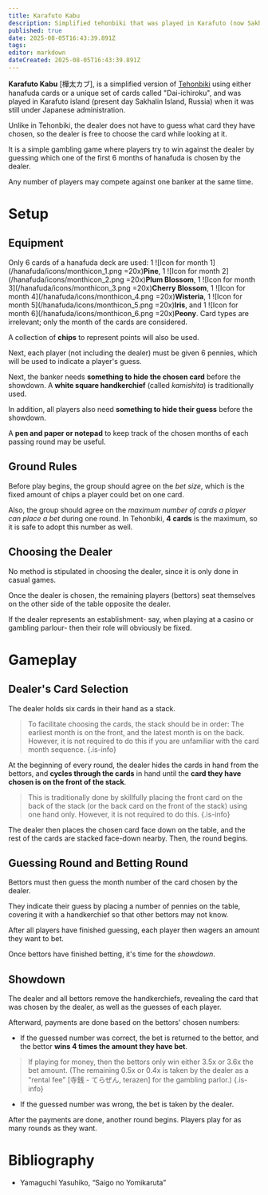 ```yaml
---
title: Karafuto Kabu
description: Simplified tehonbiki that was played in Karafuto (now Sakhalin Island)
published: true
date: 2025-08-05T16:43:39.891Z
tags: 
editor: markdown
dateCreated: 2025-08-05T16:43:39.891Z
---
```


**Karafuto Kabu** [樺太カブ], is a simplified version of [Tehonbiki](/en/tehonbiki) using either hanafuda cards or a unique set of cards called "Dai-ichiroku", and was played in Karafuto island (present day Sakhalin Island, Russia) when it was still under Japanese administration. 

Unlike in Tehonbiki, the dealer does not have to guess what card they have chosen, so the dealer is free to choose the card while looking at it.

It is a simple gambling game where players try to win against the dealer by guessing which one of the first 6 months of hanafuda is chosen by the dealer.

Any number of players may compete against one banker at the same time.

# Setup
## Equipment
Only 6 cards of a hanafuda deck are used: 1 ![Icon for month 1](/hanafuda/icons/monthicon_1.png =20x)**Pine**, 1 ![Icon for month 2](/hanafuda/icons/monthicon_2.png =20x)**Plum Blossom**, 1 ![Icon for month 3](/hanafuda/icons/monthicon_3.png =20x)**Cherry Blossom**, 1 ![Icon for month 4](/hanafuda/icons/monthicon_4.png =20x)**Wisteria**, 1 ![Icon for month 5](/hanafuda/icons/monthicon_5.png =20x)**Iris**, and 1 ![Icon for month 6](/hanafuda/icons/monthicon_6.png =20x)**Peony**. Card types are irrelevant; only the month of the cards are considered.

A collection of **chips** to represent points will also be used.

Next, each player (not including the dealer) must be given 6 pennies, which will be used to indicate a player's guess.

Next, the banker needs **something to hide the chosen card** before the showdown. A **white square handkerchief** (called *kamishita*) is traditionally used.

In addition, all players also need **something to hide their guess** before the showdown.

A **pen and paper or notepad** to keep track of the chosen months of each passing round may be useful.

## Ground Rules
Before play begins, the group should agree on the *bet size*, which is the fixed amount of chips a player could bet on one card.

Also, the group should agree on the *maximum number of cards a player can place a bet* during one round. In Tehonbiki, **4 cards** is the maximum, so it is safe to adopt this number as well.

## Choosing the Dealer
No method is stipulated in choosing the dealer, since it is only done in casual games.

Once the dealer is chosen, the remaining players (bettors) seat themselves on the other side of the table opposite the dealer.

If the dealer represents an establishment- say, when playing at a casino or gambling parlour- then their role will obviously be fixed.

# Gameplay
## Dealer's Card Selection
The dealer holds six cards in their hand as a stack.

> To facilitate choosing the cards, the stack should be in order: The earliest month is on the front, and the latest month is on the back. However, it is not required to do this if you are unfamiliar with the card month sequence.
{.is-info}

At the beginning of every round, the dealer hides the cards in hand from the bettors, and **cycles through the cards** in hand until the **card they have chosen is on the front of the stack**.

> This is traditionally done by skillfully placing the front card on the back of the stack (or the back card on the front of the stack) using one hand only. However, it is not required to do this.
{.is-info}

The dealer then places the chosen card face down on the table, and the rest of the cards are stacked face-down nearby. Then, the round begins.

## Guessing Round and Betting Round
Bettors must then guess the month number of the card chosen by the dealer.

They indicate their guess by placing a number of pennies on the table, covering it with a handkerchief so that other bettors may not know.

After all players have finished guessing, each player then wagers an amount they want to bet.

Once bettors have finished betting, it's time for the *showdown*.

## Showdown
The dealer and all bettors remove the handkerchiefs, revealing the card that was chosen by the dealer, as well as the guesses of each player.

Afterward, payments are done based on the bettors' chosen numbers:
- If the guessed number was correct, the bet is returned to the bettor, and the bettor **wins 4 times the amount they have bet**.
> If playing for money, then the bettors only win either 3.5x or 3.6x the bet amount. (The remaining 0.5x or 0.4x is taken by the dealer as a "rental fee" [寺銭 - てらぜん, terazen] for the gambling parlor.)
{.is-info}
- If the guessed number was wrong, the bet is taken by the dealer.

After the payments are done, another round begins. Players play for as many rounds as they want.

# Bibliography
- Yamaguchi Yasuhiko, “Saigo no Yomikaruta”